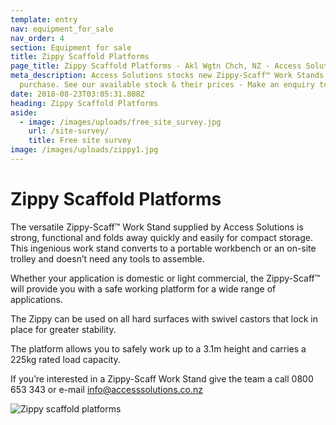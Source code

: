 ```yaml
---
template: entry
nav: equipment_for_sale
nav_order: 4
section: Equipment for sale
title: Zippy Scaffold Platforms
page_title: Zippy Scaffold Platforms - Akl Wgtn Chch, NZ - Access Solutions
meta_description: Access Solutions stocks new Zippy-Scaff™ Work Stands for
  purchase. See our available stock & their prices - Make an enquiry today
date: 2018-08-23T03:05:31.808Z
heading: Zippy Scaffold Platforms
aside:
  - image: /images/uploads/free_site_survey.jpg
    url: /site-survey/
    title: Free site survey
image: /images/uploads/zippy1.jpg
---
```

# Zippy Scaffold Platforms

The versatile Zippy-Scaff™ Work Stand supplied by Access Solutions is strong, functional and folds away quickly and easily for compact storage. This ingenious work stand converts to a portable workbench or an on-site trolley and doesn’t need any tools to assemble.

Whether your application is domestic or light commercial, the Zippy-Scaff™ will provide you with a safe working platform for a wide range of applications.

The Zippy can be used on all hard surfaces with swivel castors that lock in place for greater stability.

The platform allows you to safely work up to a 3.1m height and carries a 225kg rated load capacity.

If you’re interested in a Zippy-Scaff Work Stand give the team a call 0800 653 343 or e-mail info@accesssolutions.co.nz

![Zippy scaffold platforms](/images/uploads/zippy-product.jpg)